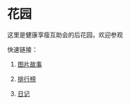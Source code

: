 # 花园

这里是健康享瘦互助会的后花园，欢迎参观

快速链接：

1. [图片故事](./picture_story.md)

2. [排行榜](./rank.md)

3. [日记](./diart.md)
